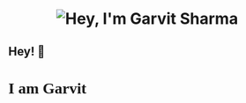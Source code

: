 <link rel="preconnect" href="https://fonts.gstatic.com">
<link href="https://fonts.googleapis.com/css2?family=Pacifico&display=swap" rel="stylesheet">
 
<h1 align="center">
  <img src="https://raw.githubusercontent.com/gravity55/gravity55/main/my_name.svg" alt="Hey, I'm Garvit Sharma" />
</h1>

## Hey!  👋
<h1 style="font-family: 'Pacifico';">I am Garvit</h1>

<!--
**gravity55/gravity55** is a ✨ _special_ ✨ repository because its `README.md` (this file) appears on your GitHub profile.

Here are some ideas to get you started:

- 🔭 I’m currently working on ...
- 🌱 I’m currently learning ...
- 👯 I’m looking to collaborate on ...
- 🤔 I’m looking for help with ...
- 💬 Ask me about ...
- 📫 How to reach me: ...
- 😄 Pronouns: ...
- ⚡ Fun fact: ...
-->

